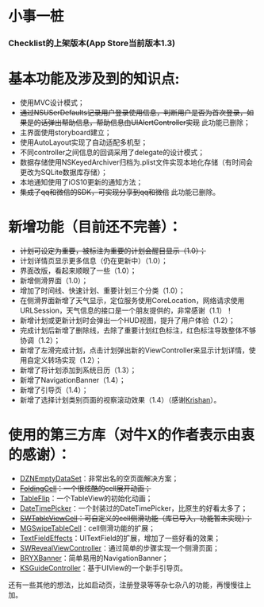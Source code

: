 # 小事一桩
### Checklist的上架版本(App Store当前版本1.3)

基本功能及涉及到的知识点:
==============
* 使用MVC设计模式；
* ~~通过NSUSerDefaults记录用户登录使用信息，判断用户是否为首次登录，如果是的话弹出帮助信息，帮助信息由UIAlertController实现~~ 此功能已删除；
* 主界面使用storyboard建立；
* 使用AutoLayout实现了自动适配多机型；
* 不同controller之间信息的回调采用了delegate的设计模式；
* 数据存储使用NSKeyedArchiver归档为.plist文件实现本地化存储（有时间会更改为SQLite数据库存储）；
* 本地通知使用了iOS10更新的通知方法；
* ~~集成了qq和微信的SDK，可实现分享到qq和微信~~ 此功能已删除。

新增功能（目前还不完善）：
==============
* ~~计划可设定为重要，被标注为重要的计划会醒目显示（1.0）；~~
* 计划详情页显示更多信息（仍在更新中）（1.0）；
* 界面改版，看起来顺眼了一些（1.0）；
* 新增侧滑界面（1.0）；
* 增加了时间线、快速计划、重要计划三个分类（1.0）；
* 在侧滑界面新增了天气显示，定位服务使用CoreLocation，网络请求使用URLSession，天气信息的接口是一个朋友提供的，非常感谢（1.1）！
* 新增计划或更新计划时会弹出一个HUD视图，提升了用户体验（1.2）；
* 完成计划后新增了删除线，去除了重要计划红色标注，红色标注导致整体不够协调（1.2）；
* 新增了左滑完成计划，点击计划弹出新的ViewController来显示计划详情，使用自定义转场实现（1.2）；
* 新增了将计划添加到系统日历（1.3）；
* 新增了NavigationBanner（1.4）；
* 新增了引导页（1.4）；
* 新增了选择计划类别页面的视察滚动效果（1.4）（感谢[Krishan](https://blog.krishan711.com/)）。

使用的第三方库（对牛X的作者表示由衷的感谢）：
==============
* [DZNEmptyDataSet](https://github.com/dzenbot/DZNEmptyDataSet)：非常出名的空页面解决方案；
* ~~[FoldingCell](https://github.com/Ramotion/folding-cell)：一个很炫酷的cell展开动画；~~
* [TableFlip](https://github.com/mergesort/TableFlip)：一个TableView的初始化动画；
* [DateTimePicker](https://github.com/itsmeichigo/DateTimePicker)：一个封装过的DateTimePicker，比原生的好看太多了；
* ~~[SWTableViewCell](https://github.com/CEWendel/SWTableViewCell)：可自定义的cell侧滑功能（库已导入，功能暂未实现）；~~
* [MGSwipeTableCell](https://github.com/MortimerGoro/MGSwipeTableCell)：cell侧滑功能的扩展；
* [TextFieldEffects](https://github.com/raulriera/TextFieldEffects)：UITextField的扩展，增加了一些好看的效果；
* [SWRevealViewController](https://github.com/John-Lluch/SWRevealViewController)：通过简单的步骤实现一个侧滑页面；
* [BRYXBanner](https://github.com/bryx-inc/BRYXBanner)：简单易用的NavigationBanner；
* [KSGuideController](https://github.com/skx926/KSGuideController)：基于UIView的一个新手引导页。

还有一些其他的想法，比如启动页，注册登录等等杂七杂八的功能，再慢慢往上加。
